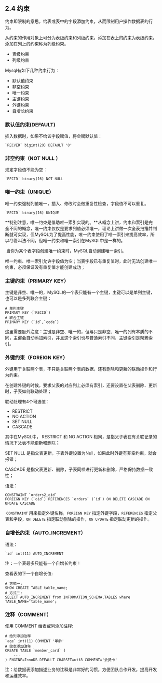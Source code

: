 ## 2.4 约束

​	约束即限制的意思，给表或表中的字段添加约束，从而限制用户操作数据表的行为。

​	从约束的作用对象上可分为表级约束和列级约束，添加在表上的约束为表级约束，添加在列上的约束称为列级约束。

- 表级约束
- 列级约束



Mysql有如下几种约束行为：

- 默认值约束
- 非空约束
- 唯一约束
- 主键约束
- 外键约束
- 自增长约束



### 默认值约束(DEFAULT)

插入数据时，如果不给该字段赋值，将会赋默认值：

```mysql
`RECVER` bigint(20) DEFAULT '0'
```

### 非空约束（NOT NULL ）

规定字段值不能为空：

```mysql
`RECID` binary(16) NOT NULL
```

### 唯一约束（UNIQUE）

唯一约束强制列值唯一，插入、修改时会做重复性检查，字段值不可以重复。

```mysql
`RECID` binary(16) UNIQUE
```

​	**特别注意，唯一约束是借助唯一索引实现的。**从概念上讲，约束和索引是完全不同的概念，唯一约束仅仅是要求列值必须唯一，理论上讲做一次全表扫描并判断就可实现，但MySQL为了提高性能，唯一约束使用了唯一索引来提高效率，所以尽管叫法不同，但唯一约束和唯一索引在MySQL中是一样的。

​	当你为某个表字段创建唯一约束时，MySQL自动创建唯一索引。

​	唯一约束、唯一索引允许字段值为空；当表字段已有重复值时，此时无法创建唯一约束，必须保证没有重复值才能创建成功；

### 主键约束（PRIMARY KEY）

主键是非空、唯一的，MySQL的一个表只能有一个主键，主键可以是单列主键，也可以是多列联合主键：

```mysql
# 单列主键
PRIMARY KEY (`RECID`)
# 联合主键
PRIMARY KEY (`id`,`code`)
```

​	这里需要额外注意：主键是非空、唯一的，但与只是非空、唯一的列有本质的不同，主键会自动添加索引，并且这个索引也与普通索引不同，主键索引是聚簇索引。

### 外键约束（FOREIGN KEY）

外键用于关联两个表，不只是关联两个表的数据，还有删除和更新的联动操作和行为约束。

在创建外键的时候，要求父表的对应列上必须有索引，还要设置在父表删除、更新时，子表如何联动处理；

联动处理有4个可选值：

- RESTRICT
- NO ACTION
- SET NULL
- CASCADE

其中在MySQL中， RESTRICT 和 NO ACTION 相同，是指父子表在有关联记录的情况下父表不能更新和删除；

SET NULL 是指父表更新，子表外键设置为Null，如果此时外键有非空约束，就会报错；

CASCADE 是指父表更新、删除，子表同样进行更新和删除，严格保持数据一致性；

语法：

```mysql
CONSTRAINT `orders2_oid` 
FOREIGN KEY (`oid`) REFERENCES `orders` (`id`) ON DELETE CASCADE ON UPDATE CASCADE
```

​	 `CONSTRAINT` 用来指定外键名称，`FOREIGN KEY` 指定外键字段，`REFERENCES` 指定父表和字段，`ON DELETE` 指定联动删除的操作，`ON UPDATE` 指定联动更新的操作。

### 自增长约束（AUTO_INCREMENT）

语法：

```mysql
`id` int(11) AUTO_INCREMENT
```

注：一个表最多只能有一个自增长约束！

查看表的下一个自增长值: 

```mysql
# 方式一:
SHOW CREATE TABLE table_name;
# 方式二:
SELECT AUTO_INCREMENT from INFORMATION_SCHEMA.TABLES where TABLE_NAME='table_name';
```



### 注释（COMMENT）

使用 COMMENT 给表或列添加注释:

```mysql
# 给列添加注释
`age` int(11) COMMENT '年龄'
# 给表添加注释
CREATE TABLE `member_card` (
    ...
) ENGINE=InnoDB DEFAULT CHARSET=utf8 COMMENT='会员卡'
```

注：给数据表添加描述业务的注释是非常好的习惯，方便团队合作开发，提高开发和运维效率。

